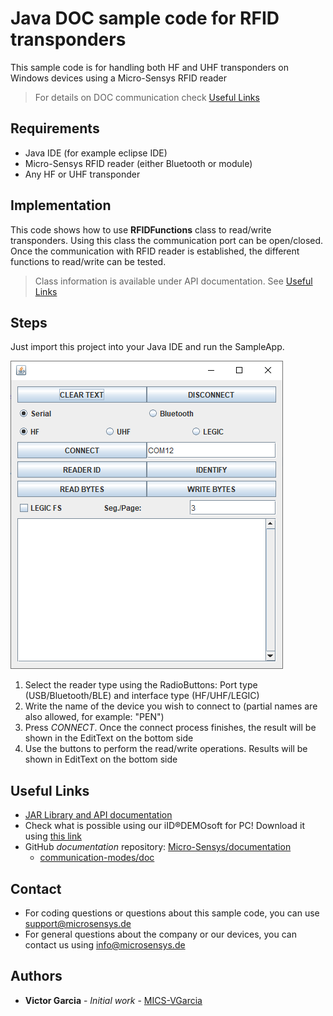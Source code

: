 # Java DOC sample code for RFID transponders
This sample code is for handling both HF and UHF transponders on Windows devices using a Micro-Sensys RFID reader

> For details on DOC communication check [Useful Links](#Useful-Links) 

## Requirements
* Java IDE (for example eclipse IDE)
* Micro-Sensys RFID reader (either Bluetooth or module)
* Any HF or UHF transponder

## Implementation
This code shows how to use **RFIDFunctions** class to read/write transponders. 
Using this class the communication port can be open/closed. Once the communication with RFID reader is established, the different functions to read/write can be tested.

> Class information is available under API documentation. See [Useful Links](#Useful-Links)

## Steps
Just import this project into your Java IDE and run the SampleApp.

![Screenshot](screenshot/SampleCode_Java.png)

 1. Select the reader type using the RadioButtons: Port type (USB/Bluetooth/BLE) and interface type (HF/UHF/LEGIC)
 2. Write the name of the device you wish to connect to (partial names are also allowed, for example: "PEN")
 3. Press *CONNECT*. Once the connect process finishes, the result will be shown in the EditText on the bottom side
 4. Use the buttons to perform the read/write operations. Results will be shown in EditText on the bottom side

## Useful Links
* [JAR Library and API documentation](https://www.microsensys.de/downloads/DevSamples/Libraries/Windows/microsensysRFID%20-%20jar%20library/)
* Check what is possible using our iID®DEMOsoft for PC! Download it using [this link](https://www.microsensys.de/downloads/SW_Install/iID%c2%aeDEMOsoft2020/Setup%20iID%20DEMOsoft%202020.exe)
* GitHub *documentation* repository: [Micro-Sensys/documentation](https://github.com/Micro-Sensys/documentation)
	* [communication-modes/doc](https://github.com/Micro-Sensys/documentation/tree/master/communication-modes/doc)

## Contact

* For coding questions or questions about this sample code, you can use [support@microsensys.de](mailto:support@microsensys.de)
* For general questions about the company or our devices, you can contact us using [info@microsensys.de](mailto:info@microsensys.de)

## Authors

* **Victor Garcia** - *Initial work* - [MICS-VGarcia](https://github.com/MICS-VGarcia/)
